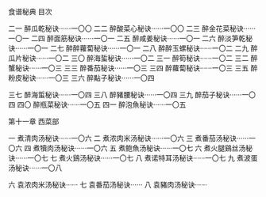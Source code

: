 食谱秘典 目次

二一 醉瓜乾秘诀······一〇〇
二二 醉酸菜心秘诀······一〇〇
二三 醉金花菜秘诀······一〇一
二四 醉面筋秘诀······一〇一
二五 醉咸姜秘诀······一〇一
二六 醉淡笋乾秘诀······一〇一
二七 醉醉蘿蔔秘诀······一〇一
二八 醉醉玉螺秘诀······一〇二
二九 醉瓜片秘诀······一〇二
三〇 醉海蜇秘诀······一〇二
三一 醉筍秘诀······一〇二
三二 醉蟹秘诀······一〇三
三三 醉番茄秘诀······一〇三
三四 醉蘿蔔秘诀······一〇三
三五 醉粉皮秘诀······一〇三
三六 醉黇子秘诀······一〇四

三七 醉海蜇秘诀······一〇四
三八 醉豬腰秘诀······一〇四
三九 醉茄子秘诀······一〇四
四〇 醉瓶菜秘诀······一〇五
四一 醉泡魚秘诀······一〇五

第十一章 西菜部

一 煮清肉汤秘诀······一〇六
二 煮浓肉米汤秘诀······一〇六
三 煮番茄汤秘诀······一〇六
四 煮犢肉汤秘诀······一〇六
五 煮鲍魚汤秘诀······一〇七
六 煮火腿鷄丝汤秘诀······一〇七
七 煮火鷄汤秘诀······一〇七
八 煮诺特耳汤秘诀······一〇七
九 煮波蛋汤秘诀······一〇八

六 袁浓肉米汤秘诀······
七 袁番茄汤秘诀······
八 袁豬肉汤秘诀······